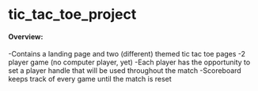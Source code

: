 # tic_tac_toe_project

<h4>Overview:</h4>
-Contains a landing page and two (different) themed tic tac toe pages
-2 player game (no computer player, yet)
-Each player has the opportunity to set a player handle that will be used throughout the match
-Scoreboard keeps track of every game until the match is reset
